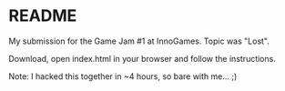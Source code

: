 # README

My submission for the Game Jam #1 at InnoGames. Topic was "Lost".

Download, open index.html in your browser and follow the instructions.

Note:
I hacked this together in ~4 hours, so bare with me... ;)
